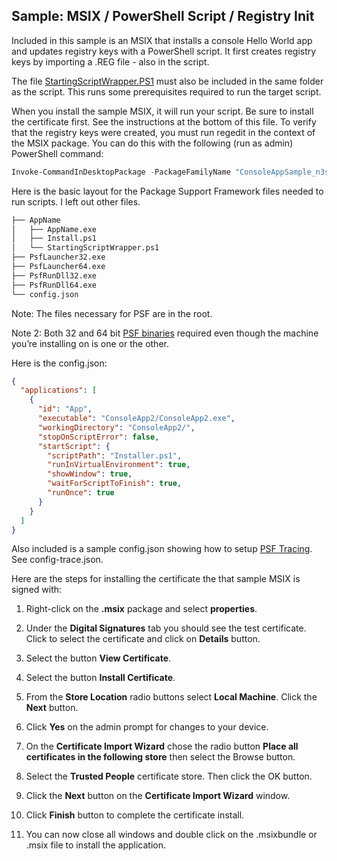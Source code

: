 ## Sample: MSIX / PowerShell Script / Registry Init

Included in this sample is an MSIX that installs a console Hello World app and updates registry keys with a PowerShell script. It first creates registry keys by importing a .REG file - also in the script.

The file [StartingScriptWrapper.PS1](https://docs.microsoft.com/en-us/windows/msix/psf/run-scripts-with-package-support-framework) must also be included in the same folder as the script. This runs some prerequisites required to run the target script.

When you install the sample MSIX, it will run your script. Be sure to install the certificate first. See the instructions at the bottom of this file. To verify that the registry keys were created, you must run regedit in the context of the MSIX package. You can do this with the following (run as admin) PowerShell command:

```PowerShell
Invoke-CommandInDesktopPackage -PackageFamilyName "ConsoleAppSample_n3sawgb4qe5x4" -AppId "App" -Command "regedt32.exe" -PreventBreakaway
```

Here is the basic layout for the Package Support Framework files needed to run scripts. I left out other files.

```bash
├── AppName
│   ├── AppName.exe
│   ├── Install.ps1
│   └── StartingScriptWrapper.ps1
├── PsfLauncher32.exe
├── PsfLauncher64.exe
├── PsfRunDll32.exe
├── PsfRunDll64.exe
└── config.json
```

Note: The files necessary for PSF are in the root.

Note 2: Both 32 and 64 bit [PSF binaries](https://github.com/Microsoft/MSIX-PackageSupportFramework/#get-the-pre-built-package-support-framework-binaries) required even though the machine you’re installing on is one or the other.

Here is the config.json:

```json
{
  "applications": [
    {
      "id": "App",
      "executable": "ConsoleApp2/ConsoleApp2.exe",
      "workingDirectory": "ConsoleApp2/",
      "stopOnScriptError": false,
      "startScript": {
        "scriptPath": "Installer.ps1",
        "runInVirtualEnvironment": true,
        "showWindow": true,
        "waitForScriptToFinish": true,
        "runOnce": true
      }
    }
  ]
}
```
Also included is a sample config.json showing how to setup [PSF Tracing](https://docs.microsoft.com/en-us/windows/msix/psf/package-support-framework#use-the-trace-fixup). See config-trace.json.

Here are the steps for installing the certificate the that sample MSIX is signed with:

1. Right-click on the **.msix** package and select **properties**.

2. Under the **Digital Signatures** tab you should see the test certificate. Click to select the certificate and click on **Details** button.

3. Select the button **View Certificate**.

4. Select the button **Install Certificate**.

5. From the **Store Location** radio buttons select **Local Machine**. Click the **Next** button.

6. Click **Yes** on the admin prompt for changes to your device.

7. On the **Certificate Import Wizard** chose the radio button **Place all certificates in the following store** then select the Browse button.

8. Select the **Trusted People** certificate store. Then click the OK button.

9. Click the **Next** button on the **Certificate Import Wizard** window.

10. Click **Finish** button to complete the certificate install.

11. You can now close all windows and double click on the .msixbundle or .msix file to install the application.
